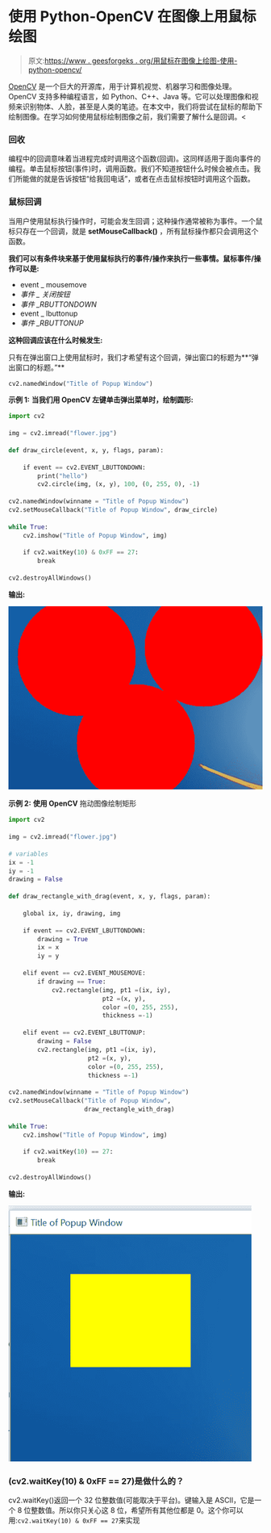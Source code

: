 # 使用 Python-OpenCV 在图像上用鼠标绘图

> 原文:[https://www . geesforgeks . org/用鼠标在图像上绘图-使用-python-opencv/](https://www.geeksforgeeks.org/drawing-with-mouse-on-images-using-python-opencv/)

[OpenCV](https://www.geeksforgeeks.org/opencv-python-tutorial/) 是一个巨大的开源库，用于计算机视觉、机器学习和图像处理。OpenCV 支持多种编程语言，如 Python、C++、Java 等。它可以处理图像和视频来识别物体、人脸，甚至是人类的笔迹。在本文中，我们将尝试在鼠标的帮助下绘制图像。在学习如何使用鼠标绘制图像之前，我们需要了解什么是回调。<

### 回收

编程中的回调意味着当进程完成时调用这个函数(回调)。这同样适用于面向事件的编程。单击鼠标按钮(事件)时，调用函数。我们不知道按钮什么时候会被点击。我们所能做的就是告诉按钮“给我回电话”，或者在点击鼠标按钮时调用这个函数。

### 鼠标回调

当用户使用鼠标执行操作时，可能会发生回调；这种操作通常被称为事件。一个鼠标只存在一个回调，就是 **setMouseCallback()** ，所有鼠标操作都只会调用这个函数。

**我们可以有条件块来基于使用鼠标执行的事件/操作来执行一些事情。鼠标事件/操作可以是:**

*   event _ mousemove
*   *事件 _ 关闭按钮*
*   *事件 _RBUTTONDOWN*
*   event _ lbuttonup
*   *事件 _RBUTTONUP*

**这种回调应该在什么时候发生:**

只有在弹出窗口上使用鼠标时，我们才希望有这个回调，弹出窗口的标题为**“弹出窗口的标题。”**

```py
cv2.namedWindow("Title of Popup Window")

```

**示例 1:** **当我们用 OpenCV 左键单击弹出菜单时，绘制圆形:**

```py
import cv2

img = cv2.imread("flower.jpg")

def draw_circle(event, x, y, flags, param):

    if event == cv2.EVENT_LBUTTONDOWN:
        print("hello")
        cv2.circle(img, (x, y), 100, (0, 255, 0), -1)

cv2.namedWindow(winname = "Title of Popup Window")
cv2.setMouseCallback("Title of Popup Window", draw_circle)

while True:
    cv2.imshow("Title of Popup Window", img)

    if cv2.waitKey(10) & 0xFF == 27:
        break

cv2.destroyAllWindows()
```

**输出:**

![](img/8c81681387f1bd4623857843f7bdddb1.png)

**示例 2:** **使用 OpenCV** 拖动图像绘制矩形

```py
import cv2

img = cv2.imread("flower.jpg")

# variables
ix = -1
iy = -1
drawing = False

def draw_rectangle_with_drag(event, x, y, flags, param):

    global ix, iy, drawing, img

    if event == cv2.EVENT_LBUTTONDOWN:
        drawing = True
        ix = x
        iy = y            

    elif event == cv2.EVENT_MOUSEMOVE:
        if drawing == True:
            cv2.rectangle(img, pt1 =(ix, iy),
                          pt2 =(x, y),
                          color =(0, 255, 255),
                          thickness =-1)

    elif event == cv2.EVENT_LBUTTONUP:
        drawing = False
        cv2.rectangle(img, pt1 =(ix, iy),
                      pt2 =(x, y),
                      color =(0, 255, 255),
                      thickness =-1)

cv2.namedWindow(winname = "Title of Popup Window")
cv2.setMouseCallback("Title of Popup Window", 
                     draw_rectangle_with_drag)

while True:
    cv2.imshow("Title of Popup Window", img)

    if cv2.waitKey(10) == 27:
        break

cv2.destroyAllWindows()
```

**输出:**

![](img/b669254ef5bc82509876a3f0aab8efd9.png)

### (cv2.waitKey(10) & 0xFF == 27)是做什么的？

cv2.waitKey()返回一个 32 位整数值(可能取决于平台)。键输入是 ASCII，它是一个 8 位整数值。所以你只关心这 8 位，希望所有其他位都是 0。这个你可以用:`cv2.waitKey(10) & 0xFF == 27`来实现